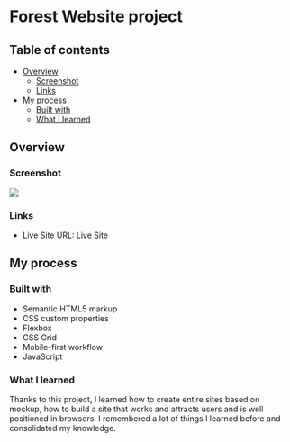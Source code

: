 # Forest Website project

## Table of contents

- [Overview](#overview)
  - [Screenshot](#screenshot)
  - [Links](#links)
- [My process](#my-process)
  - [Built with](#built-with)
  - [What I learned](#what-i-learned)

## Overview

### Screenshot

![](.screenshots/screenshot.jpg)

### Links

- Live Site URL: [Live Site](https://adrianmaj.github.io/ForestWebsite/)

## My process

### Built with

- Semantic HTML5 markup
- CSS custom properties
- Flexbox
- CSS Grid
- Mobile-first workflow
- JavaScript

### What I learned

Thanks to this project, I learned how to create entire sites based on mockup, how to build a site that works and attracts users and is well positioned in browsers. I remembered a lot of things I learned before and consolidated my knowledge.

